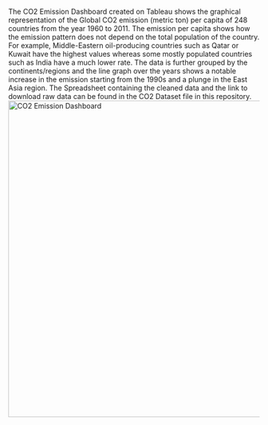 The CO2 Emission Dashboard created on Tableau shows the graphical representation of the Global CO2 emission (metric ton) per capita of 248 countries from the year 1960 to 2011.
The emission per capita shows how the emission pattern does not depend on the total population of the country. For example, Middle-Eastern oil-producing countries such as Qatar or Kuwait have the highest values whereas some mostly populated countries such as India have a much lower rate.
The data is further grouped by the continents/regions and the line graph over the years shows a notable increase in the emission starting from the 1990s and a plunge in the East Asia region.
The Spreadsheet containing the cleaned data and the link to download raw data can be found in the CO2 Dataset file in this repository.
<img width="634" alt="CO2 Emission Dashboard" src="(https://github.com/YashkumarBhatt/Data_Analytics_Projects/blob/1e7475bd52c3ad8e55c94ce0262caab9958a59fc/CO2%20Emission%20Dashnoard.png)"/>
